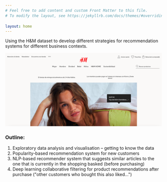 ```yaml
---
# Feel free to add content and custom Front Matter to this file.
# To modify the layout, see https://jekyllrb.com/docs/themes/#overriding-theme-defaults

layout: home
---
```


Using the H&M dataset to develop different strategies for recommendation systems for different business contexts. 

![image tooltip here](/images/title_image.png)

### Outline: 
1. Exploratory data analysis and visualisation – getting to know the data
2. Popularity-based recommendation system for new customers 
3. NLP-based recommender system that suggests similar articles to the one that is currently in the shopping basked (before purchasing)
4. Deep learning collaborative filtering for product recommendations after purchase ("other customers who bought this also liked...")
